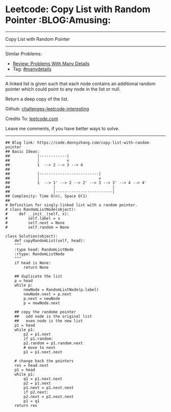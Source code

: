 
# Leetcode: Copy List with Random Pointer     :BLOG:Amusing:

---

Copy List with Random Pointer  

---

Similar Problems:  

-   [Review: Problems With Many Details](https://code.dennyzhang.com/review-manydetails)
-   Tag: [#manydetails](https://code.dennyzhang.com/tag/manydetails)

---

A linked list is given such that each node contains an additional random pointer which could point to any node in the list or null.  

Return a deep copy of the list.  

Github: [challenges-leetcode-interesting](https://github.com/DennyZhang/challenges-leetcode-interesting/tree/master/problems/copy-list-with-random-pointer)  

Credits To: [leetcode.com](https://leetcode.com/problems/copy-list-with-random-pointer/description/)  

Leave me comments, if you have better ways to solve.  

---

    ## Blog link: https://code.dennyzhang.com/copy-list-with-random-pointer
    ## Basic Ideas:
    ##            |------------|
    ##            |            v
    ##            1  --> 2 --> 3 --> 4
    ##
    ##            |--------------------------|
    ##            |                          v
    ##            1  --> 1' --> 2 --> 2' --> 3 --> 3' --> 4 --> 4'
    ##                   |                         |
    ##                   |-------------------------|
    ## Complexity: Time O(n), Space O(1)
    ##
    # Definition for singly-linked list with a random pointer.
    # class RandomListNode(object):
    #     def __init__(self, x):
    #         self.label = x
    #         self.next = None
    #         self.random = None
    
    class Solution(object):
        def copyRandomList(self, head):
    	"""
    	:type head: RandomListNode
    	:rtype: RandomListNode
    	"""
    	if head is None:
    	    return None
    
    	## duplicate the list
    	p = head
    	while p:
    	    newNode = RandomListNode(p.label)
    	    newNode.next = p.next
    	    p.next = newNode
    	    p = newNode.next
    
    	## copy the randome pointer
    	##   odd node is the original list
    	##   even node is the new list
    	p1 = head
    	while p1:
    	    p2 = p1.next
    	    if p1.random:
    		p2.random = p1.random.next
    	    # move to next
    	    p1 = p1.next.next
    
    	# change back the pointers
    	res = head.next
    	p1 = head
    	while p1:
    	    q1 = p1.next.next
    	    p2 = p1.next
    	    p1.next = p1.next.next
    	    if p2.next:
    		p2.next = p2.next.next
    	    p1 = q1
    	return res

